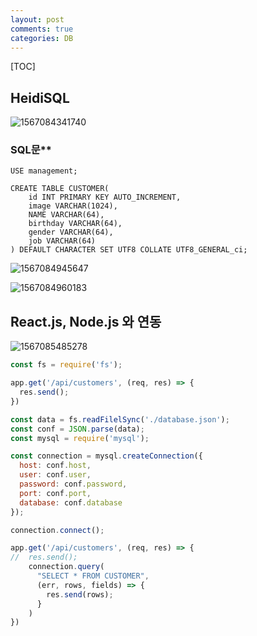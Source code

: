 ```yaml
---
layout: post
comments: true
categories: DB
---
```


[TOC]



## **HeidiSQL**

![1567084341740](C:\Users\jklh0\AppData\Roaming\Typora\typora-user-images\1567084341740.png)



 ### SQL문**

```mysql
USE management;

CREATE TABLE CUSTOMER(
	id INT PRIMARY KEY AUTO_INCREMENT,
	image VARCHAR(1024),
	NAME VARCHAR(64),
	birthday VARCHAR(64),
	gender VARCHAR(64),
	job VARCHAR(64)
) DEFAULT CHARACTER SET UTF8 COLLATE UTF8_GENERAL_ci;
```





![1567084945647](C:\Users\jklh0\AppData\Roaming\Typora\typora-user-images\1567084945647.png)



![1567084960183](C:\Users\jklh0\AppData\Roaming\Typora\typora-user-images\1567084960183.png)



## **React.js, Node.js 와 연동**





![1567085485278](C:\Users\jklh0\AppData\Roaming\Typora\typora-user-images\1567085485278.png)



```javascript
const fs = require('fs');
```



```javascript
app.get('/api/customers', (req, res) => {
  res.send();
})
```



```javascript
const data = fs.readFilelSync('./database.json');
const conf = JSON.parse(data);
const mysql = require('mysql');

const connection = mysql.createConnection({
  host: conf.host,
  user: conf.user,
  password: conf.password,
  port: conf.port,
  database: conf.database
});

connection.connect();
```



```javascript
app.get('/api/customers', (req, res) => {
//  res.send();
    connection.query(
      "SELECT * FROM CUSTOMER",
      (err, rows, fields) => {
        res.send(rows);
      }
    )
})
```

